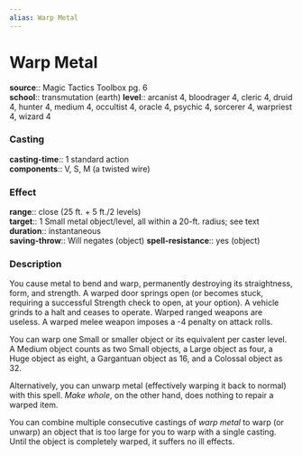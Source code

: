```yaml
---
alias: Warp Metal
---
```


# Warp Metal 

**source**:: Magic Tactics Toolbox pg. 6  
**school**:: transmutation (earth)
**level**:: arcanist 4, bloodrager 4, cleric 4, druid 4, hunter 4, medium 4, occultist 4, oracle 4, psychic 4, sorcerer 4, warpriest 4, wizard 4

### Casting 

**casting-time**:: 1 standard action  
**components**:: V, S, M (a twisted wire)

### Effect 

**range**:: close (25 ft. + 5 ft./2 levels)  
**target**:: 1 Small metal object/level, all within a 20-ft. radius; see text  
**duration**:: instantaneous  
**saving-throw**:: Will negates (object)
**spell-resistance**:: yes (object)

### Description 

You cause metal to bend and warp, permanently destroying its straightness, form, and strength. A warped door springs open (or becomes stuck, requiring a successful Strength check to open, at your option). A vehicle grinds to a halt and ceases to operate. Warped ranged weapons are useless. A warped melee weapon imposes a -4 penalty on attack rolls.  
  
You can warp one Small or smaller object or its equivalent per caster level. A Medium object counts as two Small objects, a Large object as four, a Huge object as eight, a Gargantuan object as 16, and a Colossal object as 32.  
  
Alternatively, you can unwarp metal (effectively warping it back to normal) with this spell. *Make whole*, on the other hand, does nothing to repair a warped item.  
  
You can combine multiple consecutive castings of *warp metal* to warp (or unwarp) an object that is too large for you to warp with a single casting. Until the object is completely warped, it suffers no ill effects.
